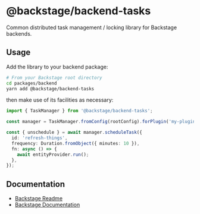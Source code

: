 # @backstage/backend-tasks

Common distributed task management / locking library for Backstage backends.

## Usage

Add the library to your backend package:

```sh
# From your Backstage root directory
cd packages/backend
yarn add @backstage/backend-tasks
```

then make use of its facilities as necessary:

```typescript
import { TaskManager } from '@backstage/backend-tasks';

const manager = TaskManager.fromConfig(rootConfig).forPlugin('my-plugin');

const { unschedule } = await manager.scheduleTask({
  id: 'refresh-things',
  frequency: Duration.fromObject({ minutes: 10 }),
  fn: async () => {
    await entityProvider.run();
  },
});
```

## Documentation

- [Backstage Readme](https://github.com/backstage/backstage/blob/master/README.md)
- [Backstage Documentation](https://github.com/backstage/backstage/blob/master/docs/README.md)
